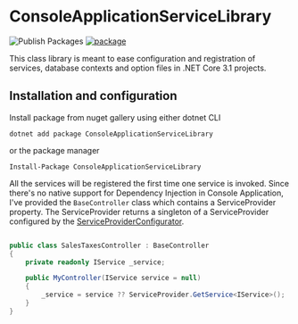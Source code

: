 # ConsoleApplicationServiceLibrary

![Publish Packages](https://github.com/tommasodotNET/ConsoleApplicationServiceLibrary/workflows/Publish%20Packages/badge.svg)
[![package](https://img.shields.io/nuget/vpre/ConsoleApplicationServiceLibrary.svg?label=WebAppServiceLibrary&style=flat-square)](https://www.nuget.org/packages/ConsoleApplicationServiceLibrary)

This class library is meant to ease configuration and registration of services, database contexts and option files in .NET Core 3.1 projects.

## Installation and configuration

Install package from nuget gallery using either dotnet CLI

```dotnet
dotnet add package ConsoleApplicationServiceLibrary
```

or the package manager

```
Install-Package ConsoleApplicationServiceLibrary
```

All the services will be registered the first time one service is invoked.
Since there's no native support for Dependency Injection in Console Application, I've provided the ```BaseController``` class which contains a ServiceProvider property. The ServiceProvider returns a singleton of a ServiceProvider configured by the [ServiceProviderConfigurator](./ConsoleApplicationServiceLibrary/Providers/ServiceProviderConfiguration.cs).

```csharp

public class SalesTaxesController : BaseController
{
    private readonly IService _service;

    public MyController(IService service = null)
    {
        _service = service ?? ServiceProvider.GetService<IService>();
    }
}
```
